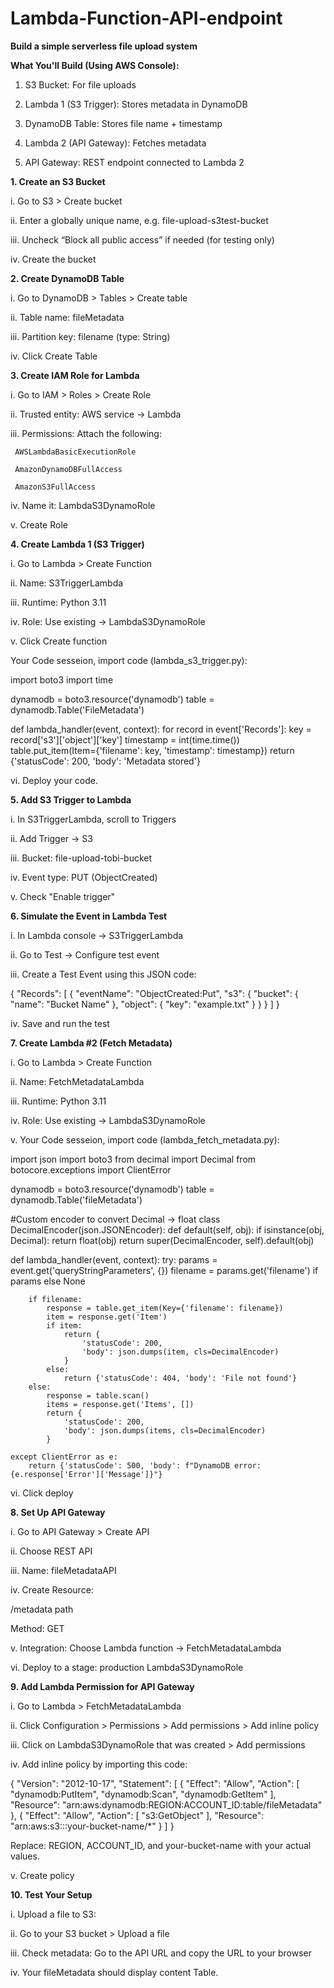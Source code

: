 # Lambda-Function-API-endpoint


**Build a simple serverless file upload system**





**What You'll Build (Using AWS Console):**

1. S3 Bucket: For file uploads

2. Lambda 1 (S3 Trigger): Stores metadata in DynamoDB

3. DynamoDB Table: Stores file name + timestamp

4. Lambda 2 (API Gateway): Fetches metadata

5. API Gateway: REST endpoint connected to Lambda 2






**1. Create an S3 Bucket**

i. Go to S3 > Create bucket

ii. Enter a globally unique name, e.g. file-upload-s3test-bucket

iii. Uncheck “Block all public access” if needed (for testing only)

iv. Create the bucket






**2. Create DynamoDB Table**

i. Go to DynamoDB > Tables > Create table

ii. Table name: fileMetadata

iii. Partition key: filename (type: String)

iv. Click Create Table






**3. Create IAM Role for Lambda**

i. Go to IAM > Roles > Create Role

ii. Trusted entity: AWS service → Lambda

iii. Permissions: Attach the following:

     AWSLambdaBasicExecutionRole

     AmazonDynamoDBFullAccess

     AmazonS3FullAccess

iv. Name it: LambdaS3DynamoRole

v. Create Role






**4. Create Lambda 1 (S3 Trigger)**

i. Go to Lambda > Create Function

ii. Name: S3TriggerLambda

iii. Runtime: Python 3.11

iv. Role: Use existing → LambdaS3DynamoRole

v. Click Create function


Your Code sesseion, import code (lambda_s3_trigger.py):

import boto3
import time

dynamodb = boto3.resource('dynamodb')
table = dynamodb.Table('FileMetadata')

def lambda_handler(event, context):
    for record in event['Records']:
        key = record['s3']['object']['key']
        timestamp = int(time.time())
        table.put_item(Item={'filename': key, 'timestamp': timestamp})
    return {'statusCode': 200, 'body': 'Metadata stored'}

vi. Deploy your code.







**5. Add S3 Trigger to Lambda**

i. In S3TriggerLambda, scroll to Triggers

ii. Add Trigger → S3

iii. Bucket: file-upload-tobi-bucket

iv. Event type: PUT (ObjectCreated)

v. Check "Enable trigger"







 **6. Simulate the Event in Lambda Test**
 
i. In Lambda console → S3TriggerLambda

ii. Go to Test → Configure test event

iii. Create a Test Event using this JSON code:

{
  "Records": [
    {
      "eventName": "ObjectCreated:Put",
      "s3": {
        "bucket": {
          "name": "Bucket Name"
        },
        "object": {
          "key": "example.txt"
        }
      }
    }
  ]
}

iv. Save and run the test 







**7. Create Lambda #2 (Fetch Metadata)**

i. Go to Lambda > Create Function

ii. Name: FetchMetadataLambda

iii. Runtime: Python 3.11

iv. Role: Use existing → LambdaS3DynamoRole

v. Your Code sesseion, import code (lambda_fetch_metadata.py):

import json
import boto3
from decimal import Decimal
from botocore.exceptions import ClientError

dynamodb = boto3.resource('dynamodb')
table = dynamodb.Table('fileMetadata') 

#Custom encoder to convert Decimal → float
class DecimalEncoder(json.JSONEncoder):
    def default(self, obj):
        if isinstance(obj, Decimal):
            return float(obj)
        return super(DecimalEncoder, self).default(obj)

def lambda_handler(event, context):
    try:
        params = event.get('queryStringParameters', {})
        filename = params.get('filename') if params else None

        if filename:
            response = table.get_item(Key={'filename': filename})
            item = response.get('Item')
            if item:
                return {
                    'statusCode': 200,
                    'body': json.dumps(item, cls=DecimalEncoder)
                }
            else:
                return {'statusCode': 404, 'body': 'File not found'}
        else:
            response = table.scan()
            items = response.get('Items', [])
            return {
                'statusCode': 200,
                'body': json.dumps(items, cls=DecimalEncoder)
            }

    except ClientError as e:
        return {'statusCode': 500, 'body': f"DynamoDB error: {e.response['Error']['Message']}"}


vi. Click deploy







**8. Set Up API Gateway**

i. Go to API Gateway > Create API

ii. Choose REST API

iii. Name: fileMetadataAPI

iv. Create Resource:

   /metadata path

   Method: GET

v. Integration: Choose Lambda function → FetchMetadataLambda

vi. Deploy to a stage: production LambdaS3DynamoRole







**9. Add Lambda Permission for API Gateway**

i. Go to Lambda > FetchMetadataLambda

ii. Click Configuration > Permissions > Add permissions > Add inline policy

iii. Click on LambdaS3DynamoRole that was created > Add permissions

iv. Add inline policy by importing this code:

{
  "Version": "2012-10-17",
  "Statement": [
    {
      "Effect": "Allow",
      "Action": [
        "dynamodb:PutItem",
        "dynamodb:Scan",
        "dynamodb:GetItem"
      ],
      "Resource": "arn:aws:dynamodb:REGION:ACCOUNT_ID:table/fileMetadata"
    },
    {
      "Effect": "Allow",
      "Action": [
        "s3:GetObject"
      ],
      "Resource": "arn:aws:s3:::your-bucket-name/*"
    }
  ]
}

Replace:
REGION, ACCOUNT_ID, and your-bucket-name with your actual values.

v. Create policy








**10. Test Your Setup**

i. Upload a file to S3:

ii. Go to your S3 bucket > Upload a file

iii. Check metadata:
     Go to the API URL and copy the URL to your browser
     
iv. Your fileMetadata should display content Table.

